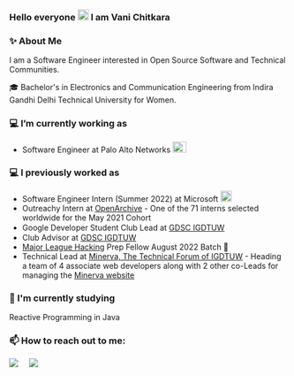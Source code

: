 ### Hello everyone <img src="https://github.com/TheDudeThatCode/TheDudeThatCode/blob/master/Assets/Hi.gif" height="20px" width="20px"> I am Vani Chitkara

### ✨ About Me

I am a Software Engineer interested in Open Source Software and Technical Communities.

🎓 Bachelor's in Electronics and Communication Engineering from Indira Gandhi Delhi Technical University for Women.

### 💻 I’m currently working as

* Software Engineer at Palo Alto Networks <img src="https://companieslogo.com/img/orig/PANW-4618d203.png?t=1647840523" height="20px" width="25px">

### 💻 I previously worked as

* Software Engineer Intern (Summer 2022) at Microsoft <img src="https://cdn-icons-png.flaticon.com/512/732/732221.png" height="20px" width="20px">
* Outreachy Intern at [OpenArchive](https://github.com/OpenArchive) - One of the 71 interns selected worldwide for the May 2021 Cohort
* Google Developer Student Club Lead at [GDSC IGDTUW](https://gdsc.community.dev/indira-gandhi-delhi-technical-university-for-women-delhi/) <img src="https://seeklogo.com/images/G/google-developers-logo-F8BF3155AC-seeklogo.com.png" height="15px" width="35px">
* Club Advisor at [GDSC IGDTUW](https://gdsc.community.dev/indira-gandhi-delhi-technical-university-for-women-delhi/) <img src="https://seeklogo.com/images/G/google-developers-logo-F8BF3155AC-seeklogo.com.png" height="15px" width="35px">
* [Major League Hacking](https://fellowship.mlh.io/) Prep Fellow August 2022 Batch 🚀
* Technical Lead at [Minerva, The Technical Forum of IGDTUW](https://github.com/Minerva-2020) - Heading a team of 4 associate web developers along with 2 other co-Leads for managing the [Minerva website](https://minervaforum.in/)

### 🌱 I'm currently studying 
Reactive Programming in Java

### 📫 How to reach out to me:
<p>
<a target="_blank"href="https://twitter.com/VaniChitkara"><img src="https://img.shields.io/badge/twitter-%231DA1F2.svg?&style=for-the-badge&logo=twitter&logoColor=white" /></a>&nbsp;&nbsp;&nbsp;&nbsp;
<a target="_blank"href="https://www.linkedin.com/in/vani-chitkara/"><img src="https://img.shields.io/badge/linkedin-%230077B5.svg?&style=for-the-badge&logo=linkedin&logoColor=white" /></a>&nbsp;&nbsp;&nbsp;&nbsp;
</p>

<!--
**vanichitkara/vanichitkara** is a ✨ _special_ ✨ repository because its `README.md` (this file) appears on your GitHub profile.

Here are some ideas to get you started:

- 🔭 I’m currently working on ...
- 🌱 I’m currently learning ...
- 👯 I’m looking to collaborate on ...
- 🤔 I’m looking for help with ...
- 💬 Ask me about ...
- 📫 How to reach me: ...
- 😄 Pronouns: ...
- ⚡ Fun fact: ...
-->
